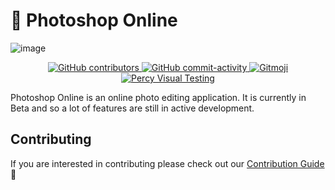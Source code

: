 # :art: Photoshop Online

![image](https://user-images.githubusercontent.com/53957795/105798164-653ca980-5ff6-11eb-8f19-268031030524.png)

<div align="center">
  <p>
    <a href="https://github.com/chase-manning/photoshop-online/graphs/contributors">
        <img src="https://img.shields.io/github/contributors/chase-manning/photoshop-online?style=flat-square" alt="GitHub contributors" />
    </a>
    <a href="https://github.com/chase-manning/photoshop-online/commits/">
    	<img src="https://img.shields.io/github/commit-activity/m/chase-manning/photoshop-online?style=flat-square" alt="GitHub commit-activity" />
    </a>
    <a href="https://gitmoji.dev">
        <img src="https://img.shields.io/badge/gitmoji-%20😜%20😍-FFDD67.svg?style=flat-square" alt="Gitmoji" >
    </a>
    <a href="https://percy.io/d82e47fb/Photoshop-Online">
        <img src="https://percy.io/static/images/percy-badge.svg" alt="Percy Visual Testing" >
    </a>
  </p>
</div>

Photoshop Online is an online photo editing application. It is currently in Beta and so a lot of features are still in active development.

## Contributing

If you are interested in contributing please check out our [Contribution Guide](https://github.com/chase-manning/photoshop-online/blob/master/.github/CONTRIBUTING.md) :tada:
